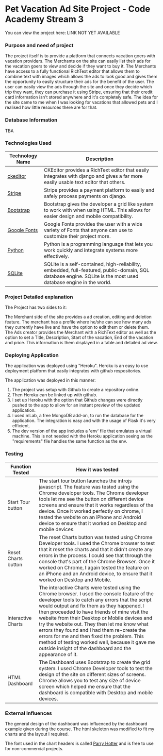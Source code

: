 # Pet Vacation Ad Site Project - Code Academy Stream 3

You can view the project here: LINK NOT YET AVAILABLE


### Purpose and need of project

The project itself is to provide a platform that connects vacation goers with vacation providers. The Merchants on the site
can easily list their ads for the vacation goers to view and decide if they want to buy it. The Merchants have access to
a fully functional RichText editor that allows them to combine text with images which allows the ads to look good and gives
them the opportunity to easily structure their ads for the benefit of the user. The user can easily view the ads through the
site and once they decide which trip they want, they can purchase it using Stripe, ensuring that their credit card information
isn't stored anywhere and it's completely safe. The idea for the site came to me when I was looking for vacations that allowed
pets and I realised how little resources there are for that.


### Database Information

TBA


### Technologies Used
Technology Name | Description
------------ | -------------
[ckeditor](https://ckeditor.com/) | CKEditor provides a RichText editor that easily integrates with django and gives a far more easily usable text editor that others. | I used CkEditor to create the editor for the ad creation feature of the Merchant dashboard
[Stripe](https://stripe.com/) | Stripe provides a payment platform to easily and safely process payments on django. | I used Stripe to setup the payment gateway for the vacation sales.
[Bootstrap](https://getbootstrap.com/) | Bootstrap gives the developer a grid like system to work with when using HTML. This allows for easier design and mobile compatibility. | I used Bootstrap to allow me to streamline the mobile and desktop designs and to ensure that they both were responsive no matter what device the user uses. |
[Google Fonts](https://fonts.google.com/) | Google Fonts provides the user with a wide variety of Fonts that anyone can use to customize their project more. | I used Google Fonts to give the website a bit personality, by not just using generic windows fonts. |
[Python](https://www.python.org/) | Python is a programming language that lets you work quickly and integrate systems more effectively. | I used Python for the backend of the website.
[SQLite](https://www.sqlite.org/index.html) | SQLite is a self-contained, high-reliability, embedded, full-featured, public-domain, SQL database engine. SQLite is the most used database engine in the world. | I used SQLite during the development of the website.


### Project Detailed explanation

The Project has two sides to it:

The Merchant side of the site provides a ad creation, editing and deletion feature. The merchant has a profile where he/she
can see how many ads they currently have live and have the option to edit them or delete them. The Ads creator provides the
Merchant with a RichText editor as well as the option to set a Title, Description, Start of the vacation, End of the vacation
and price. This information is them displayed in a table and detailed ad view.



### Deploying Application

The application was deployed using "Heroku". Heroku is an easy to use deployment platform that easily integrates with github respositories.

The application was deployed in this manner:
1. The project was setup with Github to create a repository online.
2. Then Heroku can be linked up with github.
3. I set up Heroku with the option that Github changes were directly pushed to the app to allow for an instant preview of the updated application.
4. I used mLab, a free MongoDB add-on, to run the database for the application. The integration is easy and with the usage of Flask it's very efficient.
5. The dev version of the app includes a 'env' file that emulates a virtual machine. This is not needed with the Heroku application seeing as the "requirements" file handles the same function as the env.


### Testing
Function Tested | How it was tested
------------ | -------------
Start Tour button | The start tour button launches the introjs javascript. The feature was tested using the Chrome developer tools. The Chrome developer tools let me see the button on different device screens and ensure that it works regardless of the device. Once it worked perfectly on chrome, I tested the website on an iPhone and Android device to ensure that it worked on Desktop and mobile devices.
Reset Charts button | The reset Charts button was tested using Chrome Developer tools. I used the Chrome browser to test that it reset the charts and that it didn't create any errors in the process. I could see that through the console that's part of the Chrome Browser. Once it worked on Chrome, I again tested the feature on an iPhone and an Android device, to ensure that it worked on Desktop and Mobile.
Interactive Charts | The interactive Charts were tested using the Chrome browser. I used the console feature of the developer tools to catch any errors that the script would output and fix them as they happened. I then proceeded to have friends of mine visit the website from their Desktop or Mobile devices and try the website out. They then let me know what errors they found and I had them re-create the errors for me and then fixed the problem. This method of testing worked well, because it gave me outside insight of the dashboard and the appearance of it.
HTML Dashboard | The Dashboard uses Bootstrap to create the grid system. I used Chrome Developer tools to test the design of the site on different sizes of screens. Chrome allows you to test any size of device screen which helped me ensure that the dashboard is compatible with Desktop and mobile devices.



### External Influences

The general design of the dashboard was influenced by the dashboard example given during the course. The html skeleton
was modified to fit my charts and the layout I required.

The font used in the chart headers is called [Parry Hotter](http://www.1001fonts.com/parry-hotter-font.html) and is free
to use for non-commercial projects.

